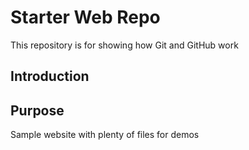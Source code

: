 # Starter Web Repo

This repository is for showing how Git and GitHub work
## Introduction 
## Purpose

Sample website with plenty of files for demos